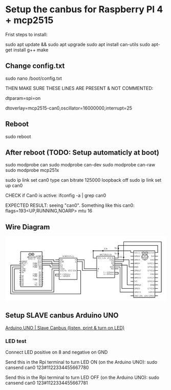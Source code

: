 # Setup the canbus for Raspberry PI 4 + mcp2515
Frist steps to install:

sudo apt update && sudo apt upgrade
sudo apt install can-utils
sudo apt-get install g++ make

## Change config.txt
sudo nano /boot/config.txt

THEN MAKE SURE THESE LINES ARE PRESENT & NOT COMMENTED:

dtparam=spi=on

dtoverlay=mcp2515-can0,oscillator=16000000,interrupt=25

## Reboot
sudo reboot

## After reboot (TODO: Setup automaticly at boot)
sudo modprobe can
sudo modprobe can-dev
sudo modprobe can-raw
sudo modprobe mcp251x

sudo ip link set can0 type can bitrate 125000 loopback off
sudo ip link set up can0

CHECK if Can0 is active:
ifconfig -a | grep can0

EXPECTED RESULT: seeing "can0". Something like this can0: flags=193<UP,RUNNING,NOARP>  mtu 16

## Wire Diagram
![Wire Diagram MCP2515](./Wire_Diagram_Files/Canbus_Connection.jpg)


## Setup SLAVE canbus Arduino UNO
[Arduino UNO | Slave Canbus (listen, print & turn on LED)](./Slaves/Arduino_UNO_Canbus_Listen.ino)

### LED test
Connect LED positive on 8 and negative on GND

Send this in the Rpi terminal to turn LED ON (on the Arduino UNO):
sudo cansend can0 123#1122334455667780 

Send this in the Rpi terminal to turn LED OFF (on the Arduino UNO):
sudo cansend can0 123#1122334455667781 


